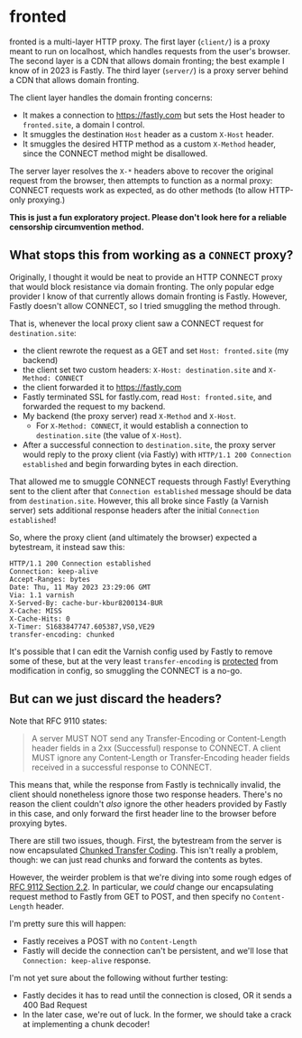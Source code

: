 # fronted
fronted is a multi-layer HTTP proxy.
The first layer (`client/`) is a proxy meant to run on localhost,
which handles requests from the user's browser.
The second layer is a CDN that allows domain fronting; the best example I know of in 2023 is Fastly.
The third layer (`server/`) is a proxy server behind a CDN that allows domain fronting.

The client layer handles the domain fronting concerns:
* It makes a connection to https://fastly.com but sets the Host header to `fronted.site`, a domain I control.
* It smuggles the destination `Host` header as a custom `X-Host` header.
* It smuggles the desired HTTP method as a custom `X-Method` header, since the CONNECT method might be disallowed.

The server layer resolves the `X-*` headers above to recover the original request from the browser,
then attempts to function as a normal proxy:
CONNECT requests work as expected, as do other methods (to allow HTTP-only proxying.)

**This is just a fun exploratory project.
Please don't look here for a reliable censorship circumvention method.**

## What stops this from working as a `CONNECT` proxy?
Originally, I thought it would be neat to provide an HTTP CONNECT proxy
that would block resistance via domain fronting.
The only popular edge provider I know of that currently allows domain fronting is Fastly.
However, Fastly doesn't allow CONNECT, so I tried smuggling the method through.

That is, whenever the local proxy client saw a CONNECT request for `destination.site`:

* the client rewrote the request as a GET and set `Host: fronted.site` (my backend)
* the client set two custom headers: `X-Host: destination.site` and `X-Method: CONNECT`
* the client forwarded it to https://fastly.com 
* Fastly terminated SSL for fastly.com, read `Host: fronted.site`, and forwarded the request to my backend.
* My backend (the proxy server) read `X-Method` and `X-Host`.
    * For `X-Method: CONNECT`, it would establish a connection to `destination.site` (the value of `X-Host`).
* After a successful connection to `destination.site`, the proxy server would reply to the proxy client (via Fastly) with `HTTP/1.1 200 Connection established` and begin forwarding bytes in each direction.

That allowed me to smuggle CONNECT requests through Fastly!
Everything sent to the client after that `Connection established` message should be data from `destination.site`.
However, this all broke since Fastly (a Varnish server) sets additional response headers
after the initial `Connection established`!

So, where the proxy client (and ultimately the browser) expected a bytestream, it instead saw this:

```
HTTP/1.1 200 Connection established
Connection: keep-alive
Accept-Ranges: bytes
Date: Thu, 11 May 2023 23:29:06 GMT
Via: 1.1 varnish
X-Served-By: cache-bur-kbur8200134-BUR
X-Cache: MISS
X-Cache-Hits: 0
X-Timer: S1683847747.605387,VS0,VE29
transfer-encoding: chunked
```

It's possible that I can edit the Varnish config used by Fastly to remove some of these,
but at the very least `transfer-encoding` is [protected](https://developer.fastly.com/reference/http/http-headers/Transfer-Encoding/)
from modification in config, so smuggling the CONNECT is a no-go.

## But can we just discard the headers?
Note that RFC 9110 states:

> A server MUST NOT send any Transfer-Encoding or Content-Length header fields in a 2xx (Successful) response to CONNECT. A client MUST ignore any Content-Length or Transfer-Encoding header fields received in a successful response to CONNECT.

This means that, while the response from Fastly is technically invalid,
the client should nonetheless ignore those two response headers.
There's no reason the client couldn't *also* ignore the other headers provided by Fastly in this case,
and only forward the first header line to the browser before proxying bytes.

There are still two issues, though.
First, the bytestream from the server is now encapsulated [Chunked Transfer Coding](https://www.rfc-editor.org/rfc/rfc9112#chunked.encoding).
This isn't really a problem, though:
we can just read chunks and forward the contents as bytes.

However, the weirder problem is that we're diving into some rough edges of
[RFC 9112 Section 2.2](https://www.rfc-editor.org/rfc/rfc9112#name-message-parsing).
In particular, we *could* change our encapsulating request method to Fastly from GET to POST,
and then specify no `Content-Length` header.

I'm pretty sure this will happen:

* Fastly receives a POST with no `Content-Length`
* Fastly will decide the connection can't be persistent, and we'll lose that `Connection: keep-alive` response.

I'm not yet sure about the following without further testing:

* Fastly decides it has to read until the connection is closed, OR it sends a 400 Bad Request
* In the later case, we're out of luck. In the former, we should take a crack at implementing a chunk decoder!


